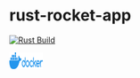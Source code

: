 # rust-rocket-app

[![Rust Build](https://github.com/emlyons/rust-rocket-app/actions/workflows/rust.yml/badge.svg)](https://github.com/emlyons/rust-rocket-app/actions/workflows/rust.yml)

[<img alt="docker_hub" height="30px" width="60px" src="img/docker.png" />](https://hub.docker.com/r/emlyons/rust-rocket-app)
